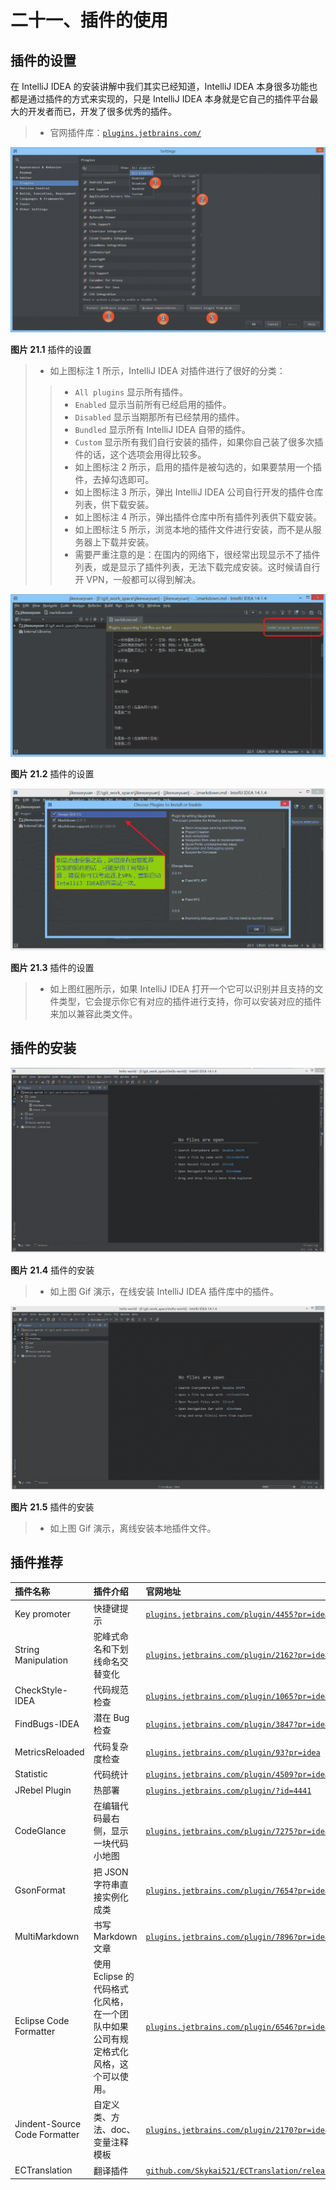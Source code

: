 # 二十一、插件的使用

## 插件的设置

在 IntelliJ IDEA 的安装讲解中我们其实已经知道，IntelliJ IDEA 本身很多功能也都是通过插件的方式来实现的，只是 IntelliJ IDEA 本身就是它自己的插件平台最大的开发者而已，开发了很多优秀的插件。

> *   官网插件库：[`plugins.jetbrains.com/`](https://plugins.jetbrains.com/)

![插件的设置](img/xx-a-plugins-settings-1.jpg)

**图片 21.1** 插件的设置

> *   如上图标注 1 所示，IntelliJ IDEA 对插件进行了很好的分类：
> 
> > *   `All plugins` 显示所有插件。
> > *   `Enabled` 显示当前所有已经启用的插件。
> > *   `Disabled` 显示当期那所有已经禁用的插件。
> > *   `Bundled` 显示所有 IntelliJ IDEA 自带的插件。
> > *   `Custom` 显示所有我们自行安装的插件，如果你自己装了很多次插件的话，这个选项会用得比较多。
> > *   如上图标注 2 所示，启用的插件是被勾选的，如果要禁用一个插件，去掉勾选即可。
> > *   如上图标注 3 所示，弹出 IntelliJ IDEA 公司自行开发的插件仓库列表，供下载安装。
> > *   如上图标注 4 所示，弹出插件仓库中所有插件列表供下载安装。
> > *   如上图标注 5 所示，浏览本地的插件文件进行安装，而不是从服务器上下载并安装。
> > *   需要严重注意的是：在国内的网络下，很经常出现显示不了插件列表，或是显示了插件列表，无法下载完成安装。这时候请自行开 VPN，一般都可以得到解决。

![插件的设置](img/xx-a-plugins-settings-2.jpg)

**图片 21.2** 插件的设置

![插件的设置](img/xx-a-plugins-settings-3.jpg)

**图片 21.3** 插件的设置

> *   如上图红圈所示，如果 IntelliJ IDEA 打开一个它可以识别并且支持的文件类型，它会提示你它有对应的插件进行支持，你可以安装对应的插件来加以兼容此类文件。

## 插件的安装

![插件的安装](img/xx-b-plugins-install-1.gif)

**图片 21.4** 插件的安装

> *   如上图 Gif 演示，在线安装 IntelliJ IDEA 插件库中的插件。

![插件的安装](img/xx-b-plugins-install-2.gif)

**图片 21.5** 插件的安装

> *   如上图 Gif 演示，离线安装本地插件文件。

## 插件推荐

| 插件名称 | 插件介绍 | 官网地址 |
| :-- | :-- | :-- |
| Key promoter | 快捷键提示 | [`plugins.jetbrains.com/plugin/4455?pr=idea`](https://plugins.jetbrains.com/plugin/4455?pr=idea) |
| String Manipulation | 驼峰式命名和下划线命名交替变化 | [`plugins.jetbrains.com/plugin/2162?pr=idea`](https://plugins.jetbrains.com/plugin/2162?pr=idea) |
| CheckStyle-IDEA | 代码规范检查 | [`plugins.jetbrains.com/plugin/1065?pr=idea`](https://plugins.jetbrains.com/plugin/1065?pr=idea) |
| FindBugs-IDEA | 潜在 Bug 检查 | [`plugins.jetbrains.com/plugin/3847?pr=idea`](https://plugins.jetbrains.com/plugin/3847?pr=idea) |
| MetricsReloaded | 代码复杂度检查 | [`plugins.jetbrains.com/plugin/93?pr=idea`](https://plugins.jetbrains.com/plugin/93?pr=idea) |
| Statistic | 代码统计 | [`plugins.jetbrains.com/plugin/4509?pr=idea`](https://plugins.jetbrains.com/plugin/4509?pr=idea) |
| JRebel Plugin | 热部署 | [`plugins.jetbrains.com/plugin/?id=4441`](https://plugins.jetbrains.com/plugin/?id=4441) |
| CodeGlance | 在编辑代码最右侧，显示一块代码小地图 | [`plugins.jetbrains.com/plugin/7275?pr=idea`](https://plugins.jetbrains.com/plugin/7275?pr=idea) |
| GsonFormat | 把 JSON 字符串直接实例化成类 | [`plugins.jetbrains.com/plugin/7654?pr=idea`](https://plugins.jetbrains.com/plugin/7654?pr=idea) |
| MultiMarkdown | 书写 Markdown 文章 | [`plugins.jetbrains.com/plugin/7896?pr=idea`](https://plugins.jetbrains.com/plugin/7896?pr=idea) |
| Eclipse Code Formatter | 使用 Eclipse 的代码格式化风格，在一个团队中如果公司有规定格式化风格，这个可以使用。 | [`plugins.jetbrains.com/plugin/6546?pr=idea`](https://plugins.jetbrains.com/plugin/6546?pr=idea) |
| Jindent-Source Code Formatter | 自定义类、方法、doc、变量注释模板 | [`plugins.jetbrains.com/plugin/2170?pr=idea`](http://plugins.jetbrains.com/plugin/2170?pr=idea) |
| ECTranslation | 翻译插件 | [`github.com/Skykai521/ECTranslation/releases`](https://github.com/Skykai521/ECTranslation/releases) |